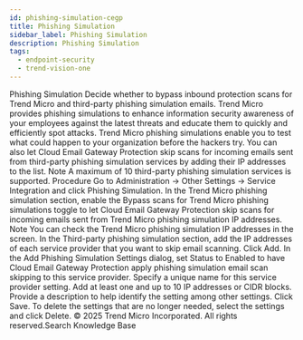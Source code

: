 ```yaml
---
id: phishing-simulation-cegp
title: Phishing Simulation
sidebar_label: Phishing Simulation
description: Phishing Simulation
tags:
  - endpoint-security
  - trend-vision-one
---
```


 Phishing Simulation Decide whether to bypass inbound protection scans for Trend Micro and third-party phishing simulation emails. Trend Micro provides phishing simulations to enhance information security awareness of your employees against the latest threats and educate them to quickly and efficiently spot attacks. Trend Micro phishing simulations enable you to test what could happen to your organization before the hackers try. You can also let Cloud Email Gateway Protection skip scans for incoming emails sent from third-party phishing simulation services by adding their IP addresses to the list. Note A maximum of 10 third-party phishing simulation services is supported. Procedure Go to Administration → Other Settings → Service Integration and click Phishing Simulation. In the Trend Micro phishing simulation section, enable the Bypass scans for Trend Micro phishing simulations toggle to let Cloud Email Gateway Protection skip scans for incoming emails sent from Trend Micro phishing simulation IP addresses. Note You can check the Trend Micro phishing simulation IP addresses in the screen. In the Third-party phishing simulation section, add the IP addresses of each service provider that you want to skip email scanning. Click Add. In the Add Phishing Simulation Settings dialog, set Status to Enabled to have Cloud Email Gateway Protection apply phishing simulation email scan skipping to this service provider. Specify a unique name for this service provider setting. Add at least one and up to 10 IP addresses or CIDR blocks. Provide a description to help identify the setting among other settings. Click Save. To delete the settings that are no longer needed, select the settings and click Delete. © 2025 Trend Micro Incorporated. All rights reserved.Search Knowledge Base